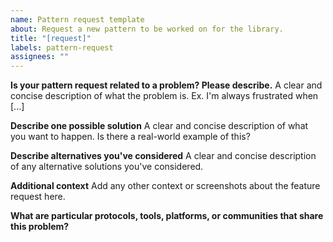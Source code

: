 ```yaml
---
name: Pattern request template
about: Request a new pattern to be worked on for the library.
title: "[request]"
labels: pattern-request
assignees: ""
---
```


**Is your pattern request related to a problem? Please describe.**
A clear and concise description of what the problem is. Ex. I'm always frustrated when [...]

**Describe one possible solution**
A clear and concise description of what you want to happen. Is there a real-world example of this?

**Describe alternatives you've considered**
A clear and concise description of any alternative solutions you've considered.

**Additional context**
Add any other context or screenshots about the feature request here.

**What are particular protocols, tools, platforms, or communities that share this problem?**
